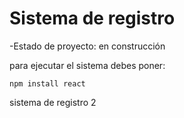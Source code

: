 <h1>Sistema de registro</h1>

-Estado de proyecto: en construcción

para ejecutar el sistema debes poner:

```npm install react```

sistema de registro 2

